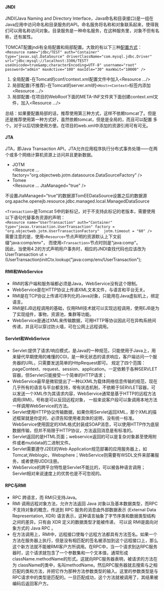 #### JNDI
JNDI(Java Naming and Directory Interface，Java命名和目录接口)是一组在Java应用中访问命名和目录服务的API。命名服务将名称和对象联系起来，使得我们可以用名称访问对象。目录服务是一种命名服务，在这种服务里，对象不但有名称，还有属性。

TOMCAT配置jndi有全局配置和局部配置。大致的有以下三种[配置方式](http://blog.csdn.net/lgm277531070/article/details/6711177)：  
`<Resource name="jdbc/TEST" auth="Container" type="javax.sql.DataSource" driverClassName="com.mysql.jdbc.Driver" url="jdbc:mysql://localhost:3306/TEST?useUnicode=true&amp;characterEncoding=UTF-8" username="root" password="admin" maxActive="100" maxIdle="30" maxWait="10000" />`
1. 全局配置-在Tomcat的conf/context.xml配置文件中加入<Resource .../>
2. 局部配置(不推荐)-在Tomcat的server.xml的`<Host><Context>`标签内添加<Resource .../>
3. 局部配置-在项目的WebRoot下面的META-INF文件夹下面创建context.xml文件，加入<Resource .../>

总结：如果要配置局部的话，推荐使用第三种方式，这样不依赖tomcat了。但是还是推荐使用第一种方式好，虽然依赖tomcat，但是是全局的，而且可以配置 多个。对于以后切换使用方便。在项目的web.xml中添加的资源引用可有可无。
#### JTA
JTA，即Java Transaction API，JTA允许应用程序执行分布式事务处理——在两个或多个网络计算机资源上访问并且更新数据。
- JOTM  
<Resource ... factory="org.objectweb.jotm.datasource.DataSourceFactory" />
- Tomee  
<Resource ... JtaManaged="true" />

不设置JtaManaged="true"的数据源TomEEDataSource设置之后的数据源 org.apache.openejb.resource.jdbc.managed.local.ManagedDataSource
		
`<Transaction>`是Tomcat 5中的新标记，对于不支持此标记的老版本，需要使用以下语句代替事务资源的声明：  
`<Resource name="UserTransaction" auth="Container" type="javax.transaction.UserTransaction" factory = "org.objectweb.jotm.UserTransactionFactory"  jotm.timeout = "60" />`  
需要注意的是，使用`<Resource>`节点声明的资源默认上下文前缀"java:comp/env"，
而使用`<Transaction>`节点时则是"java:comp"。  
因此，当使用4.2的方式声明用户事务时，相应的JNDI查找代码也应该改为 UserTransaction ut = (UserTransaction)initCtx.lookup("java:comp/env/UserTransaction");
#### RMI和WebService
- RMI的客户端和服务端都必须是Java，WebService没有这个限制。
- WebService是在HTTP协议上传递XML文本文件，与语言和平台无关。
- RMI是在TCP协议上传递可序列化的Java对象，只能用在Java虚拟机上，绑定语言。
- RMI是EJB远程调用的基础，仅用RMI技术就可以实现远程调用，使用EJB是为了实现组件，事物，资源池，集群等功能。
- WebService是通过XML来传输数据，可用HTTP等协议因此可在异构系统间传递，并且可以穿过防火墙，可在公网上远程调用。
#### Servlet和WebSerivce
- Servlet:提供了请求/响应模式，是Java的一种规范，只能使用于Java上，用来替代早期使用的难懂的CGI，是一种无状态的请求响应，客户端访问一个服务器的URL，只需要发送简单的HttpRequest即可。 规定了四个范围：pageContext、request、session、application。一定依赖于各种SERVLET容器，但Servlet只能接受一个简单的HTTP请求；
- WebService最早是微软提出了一种以XML为载体网络信息传输的规范，现在几乎所有的语言与平台都支持，带有状态机制，不依赖于SERVLET容器，可以发送一个XML作为其请求内容，WebService通常是基于HTTP的远程方法调用(RMI)，号称是可以反回远程对象， 一般来说客户段可以象调用本地方法一样调用WebService的方法。
- Servlet使用HTTP协议传输数据，如果你用Servlet返回XML，那个XML的描述框架就是你定的，必须告知使用者具体的说明，没有统一标准。WebService使用固定的XML格式封装成SOAP消息，可以使用HTTP作为底层数据传输，但并不局限于HTTP协议，方法返回消息是有标准的。
- Servlet返回的是HTML页面；webservice返回的可以是复杂对象甚至使用附件或者mutidata的二进制文件。
- Servlet需要遵守J2EE的Web   Application规范部署的应用服务器上，如Tomcat,Weblogic，Websphere；WebService则需要有WSDL文件来部署服务，或者使用UDDI注册。
- WebService的跨平台特性是Servlet不能比的，可以被各种语言调用；Servlet相对来说速度上的优势也是不可忽视的。
#### RPC与RMI
- RPC 跨语言，而 RMI只支持Java。
- RMI 调用远程对象方法，允许方法返回 Java 对象以及基本数据类型，而RPC 不支持对象的概念，传送到 RPC 服务的消息由外部数据表示 (External Data Representation, XDR) 语言表示，这种语言抽象了字节序类和数据类型结构之间的差异。只有由 XDR 定义的数据类型才能被传递， 可以说 RMI是面向对象方式的 Java RPC 。
- 在方法调用上，RMI中，远程接口使每个远程方法都具有方法签名。如果一个方法在服务器上执行，但是没有相匹配的签名被添加到这个远程接口上，那么这个新方法就不能被RMI客户方所调用。在RPC中，当一个请求到达RPC服务器时，这个请求就包含了一个参数集和一个文本值，通常形成className.methodName的形式。这就向RPC服务器表明，被请求的方法在为 className的类中，名叫methodName。然后RPC服务器就去搜索与之相匹配的类和方法，并把它作为那种方法参数类型的输入。这里的参数类型是与RPC请求中的类型是匹配的。一旦匹配成功，这个方法就被调用了，其结果被编码后返回客户方。